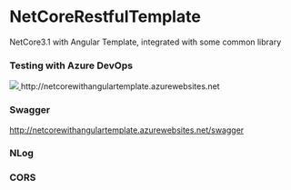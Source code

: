 # NetCoreRestfulTemplate
NetCore3.1 with Angular Template, integrated with some common library


### Testing with Azure DevOps
<a href="http://netcorewithangulartemplate.azurewebsites.net">
  <img src="https://dev.azure.com/ffsproject/NetCoreWithAngularTemplate/_apis/build/status/JimmyPun610.NetCoreWithAngularTemplate?branchName=master">
</a>
http://netcorewithangulartemplate.azurewebsites.net

### Swagger
http://netcorewithangulartemplate.azurewebsites.net/swagger

### NLog
### CORS
